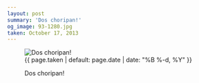 ```yaml
---
layout: post
summary: 'Dos choripan!'
og_image: 93-1280.jpg
taken: October 17, 2013
---
```


<figure class="post" data-src="{{ site.assets_url }}/{{ page.og_image }}" data-sub-html='#caption-{{ page.id | remove_first: "/" }}'>
<img alt="Dos choripan!" sizes="(min-width: 700px) 50vw, calc(100vw - 2rem)" src="{{ site.assets_url }}/93-640.jpg" srcset="{{ site.assets_url }}/93-1280.jpg 1280w, {{ site.assets_url }}/93-960.jpg 960w, {{ site.assets_url }}/93-640.jpg 640w, {{ site.assets_url }}/93-320.jpg 320w"/>
<figcaption id='caption-{{ page.id | remove_first: "/" }}'>
<time>{{ page.taken | default: page.date | date: "%B %-d, %Y" }}</time>
<p>Dos choripan!</p>
</figcaption>
</figure>
